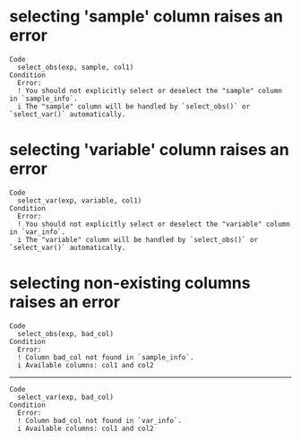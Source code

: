 # selecting 'sample' column raises an error

    Code
      select_obs(exp, sample, col1)
    Condition
      Error:
      ! You should not explicitly select or deselect the "sample" column in `sample_info`.
      i The "sample" column will be handled by `select_obs()` or `select_var()` automatically.

# selecting 'variable' column raises an error

    Code
      select_var(exp, variable, col1)
    Condition
      Error:
      ! You should not explicitly select or deselect the "variable" column in `var_info`.
      i The "variable" column will be handled by `select_obs()` or `select_var()` automatically.

# selecting non-existing columns raises an error

    Code
      select_obs(exp, bad_col)
    Condition
      Error:
      ! Column bad_col not found in `sample_info`.
      i Available columns: col1 and col2

---

    Code
      select_var(exp, bad_col)
    Condition
      Error:
      ! Column bad_col not found in `var_info`.
      i Available columns: col1 and col2

